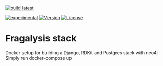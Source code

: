 [![build latest](https://github.com/InformaticsMatters/fragalysis-stack/actions/workflows/build-latest.yaml/badge.svg)](https://github.com/InformaticsMatters/fragalysis-stack/actions/workflows/build-latest.yaml)

[![experimental](http://badges.github.io/stability-badges/dist/experimental.svg)](http://github.com/xchem/fragalysis-stack)
[![Version](http://img.shields.io/badge/version-0.0.1-blue.svg?style=flat)](https://github.com/xchem/fragalysis-stack)
[![License](http://img.shields.io/badge/license-Apache%202.0-blue.svg?style=flat)](https://github.com/xchem/fragalysis-stack/blob/master/LICENSE.txt)

# Fragalysis stack
Docker setup for building a Django, RDKit and Postgres stack with neo4j 
Simply run docker-compose up

